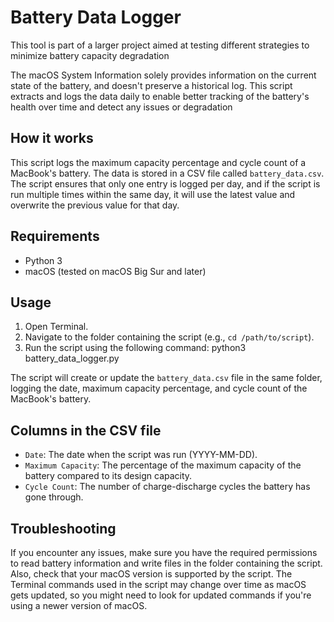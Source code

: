 # Battery Data Logger

This tool is part of a larger project aimed at testing different strategies to minimize battery capacity degradation

The macOS System Information solely provides information on the current state of the battery, and doesn't preserve a historical log. This script extracts and logs the data daily to enable better tracking of the battery's health over time and detect any issues or degradation

## How it works

This script logs the maximum capacity percentage and cycle count of a MacBook's battery. The data is stored in a CSV file called `battery_data.csv`. The script ensures that only one entry is logged per day, and if the script is run multiple times within the same day, it will use the latest value and overwrite the previous value for that day.

## Requirements

- Python 3
- macOS (tested on macOS Big Sur and later)

## Usage

1. Open Terminal.
2. Navigate to the folder containing the script (e.g., `cd /path/to/script`).
3. Run the script using the following command: python3 battery_data_logger.py

The script will create or update the `battery_data.csv` file in the same folder, logging the date, maximum capacity percentage, and cycle count of the MacBook's battery.

## Columns in the CSV file

- `Date`: The date when the script was run (YYYY-MM-DD).
- `Maximum Capacity`: The percentage of the maximum capacity of the battery compared to its design capacity.
- `Cycle Count`: The number of charge-discharge cycles the battery has gone through.

## Troubleshooting

If you encounter any issues, make sure you have the required permissions to read battery information and write files in the folder containing the script. Also, check that your macOS version is supported by the script. The Terminal commands used in the script may change over time as macOS gets updated, so you might need to look for updated commands if you're using a newer version of macOS.


